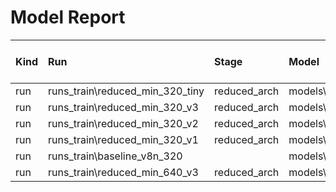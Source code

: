 # Model Report

| Kind   | Run                           | Stage        | Model                          |   ImgSize |   Epochs |   Batch |   Size (MB) |   mAP@0.5 |   mAP@0.5:0.95 |   Train Time (min) |   Params (M) |   FLOPs (G) |   Latency (ms) |
|:-------|:------------------------------|:-------------|:-------------------------------|----------:|---------:|--------:|------------:|----------:|---------------:|-------------------:|-------------:|------------:|---------------:|
| run    | runs_train\reduced_min_320_tiny | reduced_arch | models\reduced_min_320_tiny.yaml |       320 |      200 |      32 |       0.735 |    0.8397 |         0.5183 |              190.3 |       0.3029 |      0.2154 |          5.58  |
| run    | runs_train\reduced_min_320_v3 | reduced_arch | models\reduced_min_320_v3.yaml |       320 |      150 |      32 |       2.126 |    0.8651 |         0.5477 |              214.6 |       1.0207 |      0.4562 |          6.332 |
| run    | runs_train\reduced_min_320_v2 | reduced_arch | models\reduced_min_320_v2.yaml |       320 |      100 |      32 |       3.109 |    0.861  |         0.5402 |              909.2 |       1.5387 |      0.5748 |          7.28  |
| run    | runs_train\reduced_min_320_v1 | reduced_arch | models\reduced_min_320_v1.yaml |       320 |       10 |      16 |       3.603 |    0.7638 |         0.4493 |              979.5 |       1.7992 |      0.6469 |          7.181 |
| run    | runs_train\baseline_v8n_320   |              | models\baseline_v8n_320.yaml   |       320 |       60 |      16 |       5.923 |    0.8879 |         0.5803 |             1111.8 |       3.011  |      1.0243 |          6.659 |
| run    | runs_train\reduced_min_640_v3 | reduced_arch | models\reduced_min_640_v3.yaml |       640 |      150 |      16 |       2.164 |    0.9003 |         0.5943 |              353.5 |       1.0207 |      0.4562 |         11.355 |